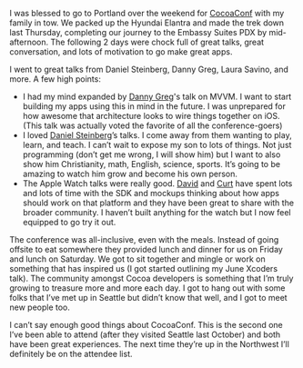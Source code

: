 I was blessed to go to Portland over the weekend for [CocoaConf](http://cocoaconf.com/portland-2015/home) with my family in tow. We packed up the Hyundai Elantra and made the trek down last Thursday, completing our journey to the Embassy Suites PDX by mid-afternoon. The following 2 days were chock full of great talks, great conversation, and lots of motivation to go make great apps. 

I went to great talks from Daniel Steinberg, Danny Greg, Laura Savino, and more. A few high points:

* I had my mind expanded by [Danny Greg](https://twitter.com/dannygreg)'s talk on MVVM. I want to start building my apps using this in mind in the future. I was unprepared for how awesome that architecture looks to wire things together on iOS. (This talk was actually voted the favorite of all the conference-goers)
* I loved [Daniel Steinberg](https://twitter.com/dimsumthinking)’s talks. I come away from them wanting to play, learn, and teach. I can’t wait to expose my son to lots of things. Not just programming (don’t get me wrong, I will show him) but I want to also show him Christianity, math, English, science, sports. It’s going to be amazing to watch him grow and become his own person.
* The Apple Watch talks were really good. [David](https://twitter.com/davidhoang) and [Curt](https://twitter.com/curtclifton) have spent lots and lots of time with the SDK and mockups thinking about how apps should work on that platform and they have been great to share with the broader community. I haven’t built anything for the watch but I now feel equipped to go try it out.

The conference was all-inclusive, even with the meals. Instead of going offsite to eat somewhere they provided lunch and dinner for us on Friday and lunch on Saturday. We got to sit together and mingle or work on something that has inspired us (I got started outlining my June Xcoders talk). The community amongst Cocoa developers is something that I’m truly growing to treasure more and more each day. I got to hang out with some folks that I’ve met up in Seattle but didn’t know that well, and I got to meet new people too.

I can’t say enough good things about CocoaConf. This is the second one I’ve been able to attend (after they visited Seattle last October) and both have been great experiences. The next time they’re up in the Northwest I’ll definitely be on the attendee list.
